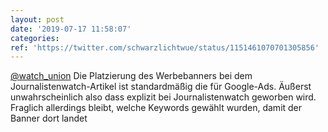 ```yaml
---
layout: post
date: '2019-07-17 11:58:07'
categories: 
ref: 'https://twitter.com/schwarzlichtwue/status/1151461070701305856'
---
```

[@watch_union](https://twitter.com/watch_union) Die Platzierung des Werbebanners bei dem Journalistenwatch-Artikel ist standardmäßig die für Google-Ads. Äußerst unwahrscheinlich also dass explizit bei Journalistenwatch geworben wird. Fraglich allerdings bleibt, welche Keywords gewählt wurden, damit der Banner dort landet